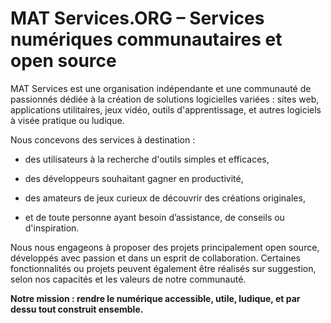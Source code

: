 # MAT Services.ORG – Services numériques communautaires et open source
MAT Services est une organisation indépendante et une communauté de passionnés dédiée à la création de solutions logicielles variées : sites web, applications utilitaires, jeux vidéo, outils d'apprentissage, et autres logiciels à visée pratique ou ludique.

Nous concevons des services à destination :

- des utilisateurs à la recherche d'outils simples et efficaces,

- des développeurs souhaitant gagner en productivité,

- des amateurs de jeux curieux de découvrir des créations originales,

- et de toute personne ayant besoin d’assistance, de conseils ou d'inspiration.

Nous nous engageons à proposer des projets principalement open source, développés avec passion et dans un esprit de collaboration.
Certaines fonctionnalités ou projets peuvent également être réalisés sur suggestion, selon nos capacités et les valeurs de notre communauté.

**Notre mission : rendre le numérique accessible, utile, ludique, et par dessu tout construit ensemble.**

<!--

**Here are some ideas to get you started:**

🙋‍♀️ A short introduction - what is your organization all about?
🌈 Contribution guidelines - how can the community get involved?
👩‍💻 Useful resources - where can the community find your docs? Is there anything else the community should know?
🍿 Fun facts - what does your team eat for breakfast?
🧙 Remember, you can do mighty things with the power of [Markdown](https://docs.github.com/github/writing-on-github/getting-started-with-writing-and-formatting-on-github/basic-writing-and-formatting-syntax)
-->

